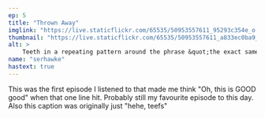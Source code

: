 ```yaml
---
ep: 5
title: "Thrown Away"
imglink: "https://live.staticflickr.com/65535/50953557611_95293c354e_o.jpg"
thumbnail: "https://live.staticflickr.com/65535/50953557611_a833ec0ba9_q.jpg"
alt: >
    Teeth in a repeating pattern around the phrase &quot;the exact same tooth&quot;.
name: "serhawke"
hastext: true
---
```

This was the first episode I listened to that made me think "Oh, this is GOOD good" when that one line hit. Probably still my favourite episode to this day. Also this caption was originally just "hehe, teefs"